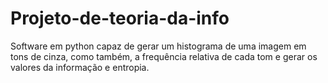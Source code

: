 # Projeto-de-teoria-da-info
Software  em python capaz de gerar um histograma de uma imagem em tons de cinza, como também, a frequência relativa de cada tom e gerar os valores da informação e entropia.
